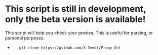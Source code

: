 This script is still in development, only the beta version is available!
=========================================================================
This script will help you check your proxies.
This is useful for parsing, or personal purposes.

-        git clone https://github.com/X-Dendi/Proxy-Get

